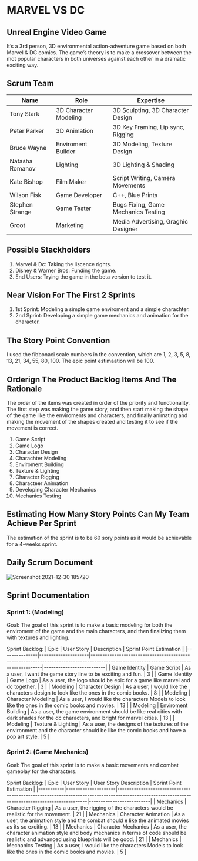 # MARVEL VS DC
## Unreal Engine Video Game

It’s a 3rd person, 3D environmental action-adventure game based on both Marvel & DC comics. The game’s theory is to make a crossover between the mot popular characters in both universes against each other in a dramatic exciting way. 



## Scrum Team

| Name            | Role                  | Expertise                            |
|-----------------|-----------------------|--------------------------------------|
| Tony Stark      | 3D Character Modeling | 3D Sculpting, 3D Character Design    |
| Peter Parker    | 3D Animation          | 3D Key Framing, Lip sync, Rigging    |
| Bruce Wayne     | Enviroment Builder    | 3D Modeling, Texture Design          |
| Natasha Romanov | Lighting              | 3D Lighting & Shading                |
| Kate Bishop     | Film Maker            | Script Writing, Camera Movements     |
| Wilson Fisk     | Game Developer        | C++, Blue Prints                     |
| Stephen Strange | Game Tester           | Bugs Fixing, Game Mechanics Testing  |
| Groot           | Marketing             | Media Advertising, Graghic Designer  |


## Possible Stackholders

1. Marvel & Dc: Taking the liscence rights.
2. Disney & Warner Bros: Funding the game.
3. End Users: Trying the game in the beta version to test it.

## Near Vision For The First 2 Sprints

1. 1st Sprint: Modeling a simple game enviroment and a simple charachter.
2. 2nd Sprint: Developing a simple game mechanics and animation for the character. 


## The Story Point Convention

I used the fibbonaci scale numbers in the convention, which are 1, 2, 3, 5, 8, 13, 21, 34, 55, 80, 100. 
The epic point estimaation will be 100.


## Orderign The Product Backlog Items And The Rationale

The order of the items was created in order of the priority and functionality. The first step was making the game story, and then start making the shape of the game like the enviroments and characters, and finally animating and making the movement of the shapes created and testing it to see if the movement is correct.

1. Game Script
2. Game Logo
3. Character Design
4. Charachter Modeling
5. Enviroment Building
6. Texture & Lighting
7. Character Rigging
8. Characteer Animation
9. Developing Character Mechanics
10. Mechanics Testing


## Estimating How Many Story Points Can My Team Achieve Per Sprint

The estimation of the sprint is to be 60 sory points as it would be achievable for a 4-weeks sprint.


## Daily Scrum Document

![Screenshot 2021-12-30 185720](https://user-images.githubusercontent.com/72530029/147773038-ea3be0fb-88a8-443f-a311-1859c79a902d.png)


## Sprint Documentation
### Sprint 1: (Modeling)

Goal: The goal of this sprint is to make a basic modeling for both the enviroment of the game and the main characters, and then finalizing them with textures and lighting.

Sprint Backlog:
| Epic          | User Story          | Description                                                                                                                           | Sprint Point  Estimation |
|---------------|---------------------|---------------------------------------------------------------------------------------------------------------------------------------|--------------------------|
| Game Identity | Game Script         | As a user, I want the game story line to be exciting and fun.                                                                         | 3                        |
| Game Identity | Game Logo           | As a user, the logo should be epic for a game like marvel and  dc together.                                                           | 3                        |
| Modeling      | Character Design    | As a user, I would like the characters design to look like the ones in the comic books.                                               | 8                        |
| Modeling      | Character Modeling  | As a user, I would like the characters Models to look like the ones in the comic books and movies.                                    | 13                       |
| Modeling      | Enviroment Building | As a user, the game environment should be like real cities with  dark shades for the dc characters, and bright for marvel cities.     | 13                       |
| Modeling      | Texture & Lighting  | As a user, the designs of the textures of the environment and the  character should be like the comic books and have a pop art style. | 5                        |



### Sprint 2: (Game Mechanics)

Goal: The goal of this sprint is to make a basic movements and combat gameplay for the characters.

Sprint Backlog:
| Epic      | User Story          | User Story Description                                                                                                                        | Sprint Point  Estimation |
|-----------|---------------------|-----------------------------------------------------------------------------------------------------------------------------------------------|--------------------------|
| Mechanics | Character Rigging   | As a user, the rigging of the characters would be realistic for  the movement.                                                                | 21                       |
| Mechanics | Character Animation | As a user, the animation style and the combat should e like the  animated movies as its so exciting.                                          | 13                       |
| Mechanics | Character Mechanics | As a user, the character animation style and body mechanics in terms  of code should be realistic and advanced using blueprints will be good. | 21                       |
| Mechanics | Mechanics Testing   | As a user, I would like the characters Models to look like the ones in the comic books and movies.                                            | 5                        |
